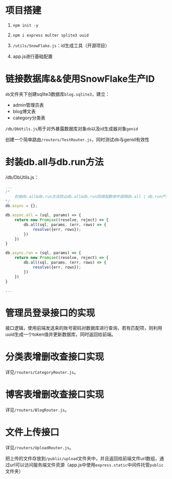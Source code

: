 # 项目搭建

1. `npm init -y`
2. `npm i express multer splite3 uuid`

3. `/utils/SnowFlake.js`：id生成工具（开源项目）

4. app.js进行基础配置

# 链接数据库&&使用SnowFlake生产ID

`db`文件夹下创建sqlite3数据库`blog.sqlite3`，建立：

* admin管理员表
* blog博文表
* category分类表

`/db/DbUtils.js`用于对外暴露数据库对象`db`以及id生成器对象`genid`

创建一个简单路由`/routers/TestRouter.js`，同时测试db与genid有效性

# 封装db.all与db.run方法

/db/DbUtils.js：

~~~js
...
/*
    封装db.all&db.run方法防止db.all&db.run回调函数体中调用db.all | db.run产生的地狱回调问题,外部使用我们封装的这两个方法时就可以借助async—await（或者then）
*/
db.async = {};

db.async.all = (sql, params) => {
    return new Promise((resolve, reject) => {
        db.all(sql, params, (err, rows) => {
            resolve({err, rows});
        })
    })
}

db.async.run = (sql, params) => {
    return new Promise((resolve, reject) => {
        db.all(sql, params, (err, rows) => {
            resolve({err, rows});
        })
    })
}

...
~~~

# 管理员登录接口的实现

接口逻辑，使用前端发送来的账号密码对数据库进行查询，若有匹配项，则利用uuid生成一个token值并更新数据库，同时返回给前端。

# 分类表增删改查接口实现

详见`/routers/CategoryRouter.js`。

# 博客表增删改查接口实现

详见`/routers/BlogRouter.js`。

# 文件上传接口

详见`/routers/UploadRouter.js`。

把上传的文件存放到`/public/upload`文件夹中，并且返回给前端文件url数组，通过url可以访问服务端文件资源（app.js中使用`express.static`中间件托管`public`文件夹）